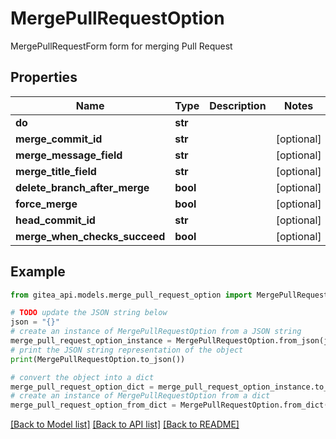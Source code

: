 # MergePullRequestOption

MergePullRequestForm form for merging Pull Request

## Properties

Name | Type | Description | Notes
------------ | ------------- | ------------- | -------------
**do** | **str** |  | 
**merge_commit_id** | **str** |  | [optional] 
**merge_message_field** | **str** |  | [optional] 
**merge_title_field** | **str** |  | [optional] 
**delete_branch_after_merge** | **bool** |  | [optional] 
**force_merge** | **bool** |  | [optional] 
**head_commit_id** | **str** |  | [optional] 
**merge_when_checks_succeed** | **bool** |  | [optional] 

## Example

```python
from gitea_api.models.merge_pull_request_option import MergePullRequestOption

# TODO update the JSON string below
json = "{}"
# create an instance of MergePullRequestOption from a JSON string
merge_pull_request_option_instance = MergePullRequestOption.from_json(json)
# print the JSON string representation of the object
print(MergePullRequestOption.to_json())

# convert the object into a dict
merge_pull_request_option_dict = merge_pull_request_option_instance.to_dict()
# create an instance of MergePullRequestOption from a dict
merge_pull_request_option_from_dict = MergePullRequestOption.from_dict(merge_pull_request_option_dict)
```
[[Back to Model list]](../README.md#documentation-for-models) [[Back to API list]](../README.md#documentation-for-api-endpoints) [[Back to README]](../README.md)


